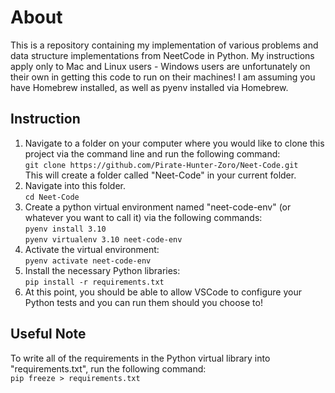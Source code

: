# About
This is a repository containing my implementation of various problems and data structure implementations from NeetCode in Python. My instructions apply only to Mac and Linux users - Windows users are unfortunately on their own in getting this code to run on their machines!
I am assuming you have Homebrew installed, as well as pyenv installed via Homebrew. 

## Instruction
1. Navigate to a folder on your computer where you would like to clone this project via the command line and run the following command:<br>
   ```git clone https://github.com/Pirate-Hunter-Zoro/Neet-Code.git```<br>
This will create a folder called "Neet-Code" in your current folder. 
2. Navigate into this folder.<br>
   ```cd Neet-Code```
3. Create a python virtual environment named "neet-code-env" (or whatever you want to call it) via the following commands:<br>
   ```pyenv install 3.10```<br>
   ```pyenv virtualenv 3.10 neet-code-env```
4. Activate the virtual environment:<br>
   ```pyenv activate neet-code-env```
5. Install the necessary Python libraries:<br>
   ```pip install -r requirements.txt```
6. At this point, you should be able to allow VSCode to configure your Python tests and you can run them should you choose to!

## Useful Note
To write all of the requirements in the Python virtual library into "requirements.txt", run the following command:<br>
```pip freeze > requirements.txt```

